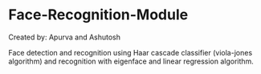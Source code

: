 # Face-Recognition-Module

Created by: Apurva and Ashutosh

Face detection and recognition using Haar cascade classifier (viola-jones algorithm) and recognition with eigenface and linear regression algorithm.

